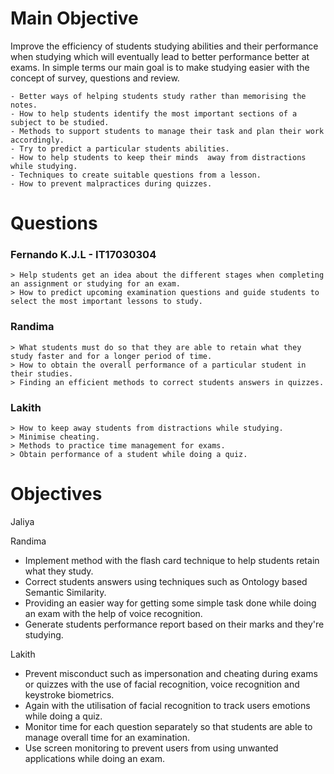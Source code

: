 # Main Objective
Improve the efficiency of students studying abilities and their performance when studying which will eventually lead to better performance better at exams. In simple terms our main goal is to make studying easier with the concept of survey, questions and review.

	- Better ways of helping students study rather than memorising the notes. 
	- How to help students identify the most important sections of a subject to be studied.
	- Methods to support students to manage their task and plan their work accordingly.
	- Try to predict a particular students abilities. 
	- How to help students to keep their minds  away from distractions while studying.
	- Techniques to create suitable questions from a lesson.
	- How to prevent malpractices during quizzes. 


# Questions
### Fernando K.J.L - IT17030304
	> Help students get an idea about the different stages when completing an assignment or studying for an exam.
	> How to predict upcoming examination questions and guide students to select the most important lessons to study.

### Randima
	> What students must do so that they are able to retain what they study faster and for a longer period of time.
	> How to obtain the overall performance of a particular student in their studies.
	> Finding an efficient methods to correct students answers in quizzes.

### Lakith
	> How to keep away students from distractions while studying.
	> Minimise cheating.
	> Methods to practice time management for exams.
	> Obtain performance of a student while doing a quiz.


# Objectives
Jaliya



Randima
- Implement method with the flash card technique to help students retain what they study.
- Correct students answers using techniques such as Ontology based Semantic Similarity.
- Providing an easier way for getting some simple task done while doing an exam with the help of voice recognition.
- Generate students performance report based on their marks and they're studying.

Lakith
- Prevent misconduct such as impersonation and cheating during exams or quizzes with the use of facial recognition, voice recognition and keystroke biometrics. 
- Again with the utilisation of facial recognition to track users emotions while doing a quiz.
- Monitor time for each question separately so that students are able to manage overall time for an examination.
- Use screen monitoring to prevent users from using unwanted applications while doing an exam.
